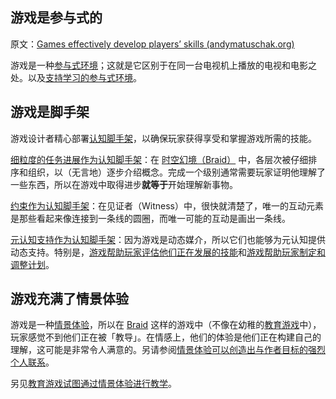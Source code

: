 ## 游戏是参与式的

原文：[Games effectively develop players’ skills (andymatuschak.org)](https://notes.andymatuschak.org/z2J6v5xtfJaeW5KFF6fNwkHxLWQonxuUA5ndg)

游戏是一种[参与式环境](https://notes.andymatuschak.org/z63gaUtZqb9mMUKRf85UhtEFPMgBBJbqvT2r8)；这就是它区别于在同一台电视机上播放的电视和电影之处。以及[支持学习的参与式环境](https://notes.andymatuschak.org/z56HX9kF6fRMoRQfT6VhZN9ehnrrLDAq8FEFP)。

## 游戏是脚手架

游戏设计者精心部署[认知脚手架](https://notes.andymatuschak.org/z8ZWYXFwXV38qiCgRx7zf2ySy9WCxWvcizNVr)，以确保玩家获得享受和掌握游戏所需的技能。

[细粒度的任务进展作为认知脚手架](https://notes.andymatuschak.org/z2qBbdZidZNjbpdggRbmgeUeVf2H7aCevSYvE)：在 [时空幻境（Braid）](https://notes.andymatuschak.org/z2VMiTLJCUhbtxyWXwBxevCtdzJyoHpptHoH) 中，各层次被仔细排序和组织，以（无言地）逐步介绍概念。完成一个级别通常需要玩家证明他理解了一些东西，所以在游戏中取得进步**就等于**开始理解新事物。

[约束作为认知脚手架](https://notes.andymatuschak.org/z8DyCwRiC8HT89mMvtBjwcGVs5ucHPHcrScch)：在见证者（Witness）中，很快就清楚了，唯一的互动元素是那些看起来像连接到一条线的圆圈，而唯一可能的互动是画出一条线。

[元认知支持作为认知脚手架](https://notes.andymatuschak.org/z4qFtxPZi21DKoLruHcmsocee1YnZy9JMArb6)：因为游戏是动态媒介，所以它们也能够为元认知提供动态支持。特别是，[游戏帮助玩家评估他们正在发展的技能](https://notes.andymatuschak.org/z2tZBJUtAasH3bGxHaEpFdP5zjjiWwqDsFxEM)和[游戏帮助玩家制定和调整计划](https://notes.andymatuschak.org/z7mU6RxxzJ9FZBCcgbYQsv9nExuK3xVm635Ks)。

## 游戏充满了情景体验

游戏是一种[情景体验](https://notes.andymatuschak.org/z3KASfpz5AmNmqM2m517Jbs1EvXrLN7NkeYWH)，所以在 [Braid](https://notes.andymatuschak.org/z2VMiTLJCUhbtxyWXwBxevCtdzJyoHpptHoH) 这样的游戏中（不像在幼稚的[教育游戏](https://notes.andymatuschak.org/z5YBATDEy9pSqzTgNhH6MhGqgkG8mAF7QTLK5)中），玩家感觉不到他们正在被「教导」。在情感上，他们的体验是他们正在构建自己的理解，这可能是非常令人满意的。另请参阅[情景体验可以创造出与作者目标的强烈个人联系](https://notes.andymatuschak.org/z6rE2jCvARneUxogtFCTMafzJvYEKWFgb51c2)。

另见[教育游戏试图通过情景体验进行教学](https://notes.andymatuschak.org/z5xCoFBNqoFjNHsWcsP4GbSPKqAG3dNzR6SXC)。